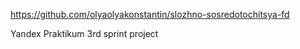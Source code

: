 https://github.com/olyaolyakonstantin/slozhno-sosredotochitsya-fd

Yandex Praktikum 3rd sprint project
